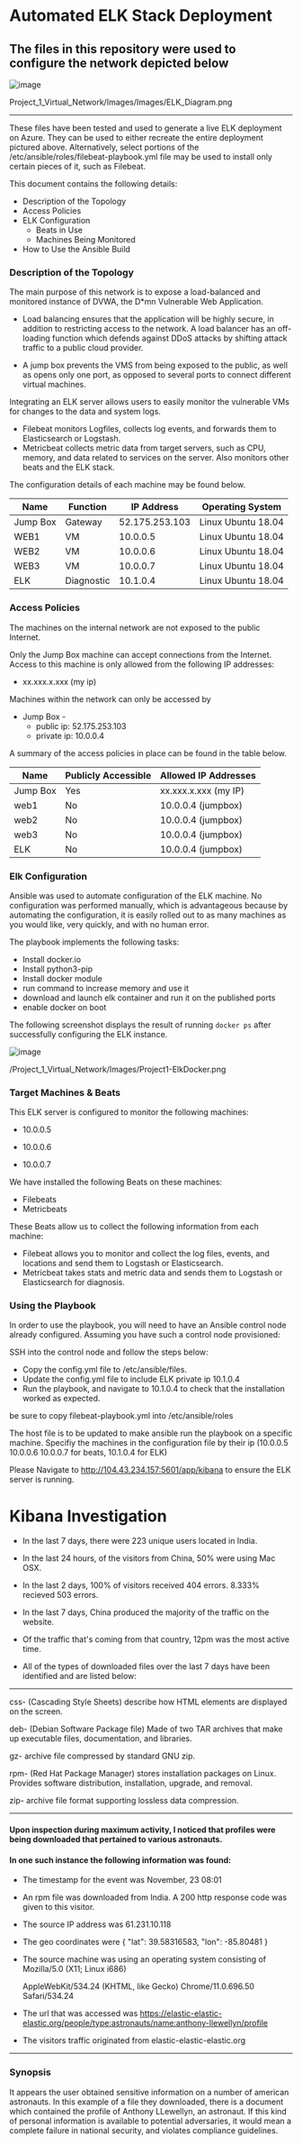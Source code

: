 # Automated ELK Stack Deployment

The files in this repository were used to configure the network depicted below
-------------------------------------------------------------------------------
 

![image](https://user-images.githubusercontent.com/87440158/144123768-72498cda-c693-49f9-9661-79affc3d3ea2.png)

Project_1_Virtual_Network/Images/Images/ELK_Diagram.png

-----------------------------------------------------------------------------------------------------------------------------------------------------------

These files have been tested and used to generate a live ELK deployment on Azure. They can be used to either recreate the entire deployment pictured above. Alternatively, select portions of the /etc/ansible/roles/filebeat-playbook.yml file may be used to install only certain pieces of it, such as Filebeat.


This document contains the following details:
- Description of the Topology
- Access Policies
- ELK Configuration
  - Beats in Use
  - Machines Being Monitored
- How to Use the Ansible Build


### Description of the Topology

The main purpose of this network is to expose a load-balanced and monitored instance of DVWA, the D*mn Vulnerable Web Application.

-  Load balancing ensures that the application will be highly secure, in addition to restricting access to the network.
   A load balancer has an off-loading function which defends against DDoS attacks by shifting attack traffic to a public cloud provider.

-  A jump box prevents the VMS from being exposed to the public, as well as opens only one port, as opposed to several ports to connect different virtual machines.

Integrating an ELK server allows users to easily monitor the vulnerable VMs for changes to the data and system logs.
-  Filebeat monitors Logfiles, collects log events, and forwards them to Elasticsearch or Logstash.
-  Metricbeat collects metric data from target servers, such as CPU, memory, and data related to services on the server. Also monitors other beats and the ELK stack.

The configuration details of each machine may be found below.


| Name     | Function | IP Address   | Operating System  |
|----------|----------|------------  |------------------ |
| Jump Box | Gateway  |52.175.253.103| Linux Ubuntu 18.04|
| WEB1     |  VM      | 10.0.0.5     | Linux Ubuntu 18.04|
| WEB2     |  VM      | 10.0.0.6     | Linux Ubuntu 18.04|
| WEB3     |  VM      | 10.0.0.7     | Linux Ubuntu 18.04|
| ELK      |Diagnostic| 10.1.0.4     | Linux Ubuntu 18.04|
### Access Policies

The machines on the internal network are not exposed to the public Internet. 

Only the Jump Box machine can accept connections from the Internet. Access to this machine is only allowed from the following IP addresses:
-  xx.xxx.x.xxx (my ip)

Machines within the network can only be accessed by
-  Jump Box -      
   -  public ip: 52.175.253.103      
   -  private ip: 10.0.0.4


A summary of the access policies in place can be found in the table below.

| Name     | Publicly Accessible | Allowed IP Addresses |
|----------|---------------------|----------------------|
| Jump Box |     Yes             | xx.xxx.x.xxx (my IP) |
| web1     |     No              |  10.0.0.4  (jumpbox) |
| web2     |     No              |  10.0.0.4  (jumpbox) |
| web3     |     No              |  10.0.0.4  (jumpbox) |
| ELK      |     No              |  10.0.0.4  (jumpbox) |
### Elk Configuration

Ansible was used to automate configuration of the ELK machine. No configuration was performed manually, which is advantageous because by automating the configuration, it is easily rolled out to as many machines as you would like, very quickly, and with no human error.

The playbook implements the following tasks:
- Install docker.io
- Install python3-pip
- Install docker module
- run command to increase memory and use it
- download and launch elk container and run it on the published ports
- enable docker on boot

The following screenshot displays the result of running `docker ps` after successfully configuring the ELK instance.

![image](https://user-images.githubusercontent.com/87440158/144123942-fca6a6e3-9e3a-466a-ad84-441dcbde2a02.png)

 /Project_1_Virtual_Network/Images/Project1-ElkDocker.png

### Target Machines & Beats
This ELK server is configured to monitor the following machines:

- 10.0.0.5

- 10.0.0.6

- 10.0.0.7

We have installed the following Beats on these machines:
- Filebeats
- Metricbeats

These Beats allow us to collect the following information from each machine:
- Filebeat allows you to monitor and collect the log files, events, and locations and send them to Logstash or Elasticsearch.
- Metricbeat takes stats and metric data and sends them to Logstash or Elasticsearch for diagnosis.

### Using the Playbook
In order to use the playbook, you will need to have an Ansible control node already configured. Assuming you have such a control node provisioned: 

SSH into the control node and follow the steps below:
- Copy the config.yml file to /etc/ansible/files.
- Update the config.yml file to include ELK private ip 10.1.0.4
- Run the playbook, and navigate to 10.1.0.4 to check that the installation worked as expected.

be sure to copy filebeat-playbook.yml into /etc/ansible/roles

The host file is to be updated to make ansible run the playbook on a specific machine. Specifiy the machines in the configuration file by their ip (10.0.0.5 10.0.0.6 10.0.0.7 for beats, 10.1.0.4 for ELK)

Please Navigate to http://104.43.234.157:5601/app/kibana to ensure the ELK server is running.



# Kibana Investigation




-  In the last 7 days, there were 223 unique users located in India.

-  In the last 24 hours, of the visitors from China, 50% were using Mac OSX.

-  In the last 2 days, 100%  of visitors received 404 errors. 8.333% recieved 503 errors.

-  In the last 7 days, China produced the majority of the traffic on the website.

-  Of the traffic that's coming from that country, 12pm was the most active time.

-  All of the types of downloaded files over the last 7 days have been 
   identified and are listed below:

-----------------------------------------------------------------------------------------------------------------------------------------------

   css- (Cascading Style Sheets) describe how HTML elements are displayed on the screen.

   deb- (Debian Software Package file) Made of two TAR archives that make up executable files, documentation, and libraries.

   gz- archive file compressed by standard GNU zip.

   rpm- (Red Hat Package Manager) stores installation packages on Linux. Provides software distribution, installation, upgrade, and removal.

   zip- archive file format supporting lossless data compression.

--------------------------------------------------------------------------------------------------------------------

#### Upon inspection during maximum activity, I noticed that profiles were being downloaded that pertained to various astronauts. 
#### In one such instance the following information was found:


-  The timestamp for the event was November, 23 08:01

-  An rpm file was downloaded from India. A 200 http response code was given to this visitor.

-  The source IP address was 61.231.10.118

-  The geo coordinates were  { "lat": 39.58316583, "lon": -85.80481 }

-  The source machine was using an operating system consisting of  Mozilla/5.0 (X11; Linux i686) 

   AppleWebKit/534.24 (KHTML, like Gecko) Chrome/11.0.696.50 Safari/534.24

-  The url that was accessed was https://elastic-elastic-elastic.org/people/type:astronauts/name:anthony-llewellyn/profile

-  The visitors traffic originated from elastic-elastic-elastic.org

----------------------------------------------------------------------------------------------------------------------------------------------------
### Synopsis

It appears the user obtained sensitive information on a number of american astronauts. In this example of a file they downloaded, there is a document which contained the profile of Anthony LLewellyn, an astronaut. If this kind of personal information is available to potential adversaries, it would mean a complete failure in national security, and violates compliance guidelines.  


